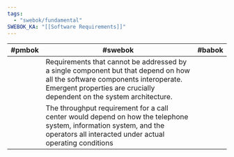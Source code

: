 ```yaml
---
tags:
  - "swebok/fundamental"
SWEBOK_KA: "[[Software Requirements]]"
---
```


| #pmbok | #swebok                                                                                                                                                                                              | #babok |
| ------ | ---------------------------------------------------------------------------------------------------------------------------------------------------------------------------------------------------- | ------ |
|        | Requirements that cannot be addressed by a single component but that depend on how all the software components interoperate. Emergent properties are crucially dependent on the system architecture. |        |
|        | The throughput requirement for a call center would depend on how the telephone system, information system, and the operators all interacted under actual operating conditions                        |        |
